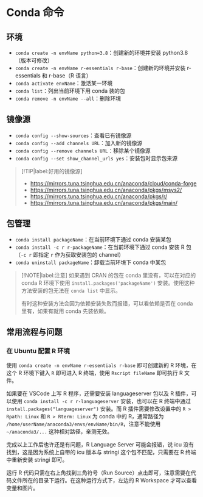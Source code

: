 # Conda 命令

## 环境

- `conda create -n envName python=3.8`：创建新的环境并安装 python3.8（版本可修改）
- `conda create -n envName r-essentials r-base`：创建新的环境并安装 r-essentials 和 r-base（R 语言）
- `conda activate envName`：激活某一环境
- `conda list`：列出当前环境下用 conda 装的包
- `conda remove -n envName --all`：删除环境

## 镜像源

- `conda config --show-sources`：查看已有镜像源
- `conda config --add channels URL`：加入新的镜像源
- `conda config --remove channels URL`：移除某个镜像源
- `conda config --set show_channel_urls yes`：安装包时显示包来源

> [!TIP|label:好用的镜像源]
> - https://mirrors.tuna.tsinghua.edu.cn/anaconda/cloud/conda-forge
> - https://mirrors.tuna.tsinghua.edu.cn/anaconda/pkgs/msys2/
> - https://mirrors.tuna.tsinghua.edu.cn/anaconda/pkgs/r/
> - https://mirrors.tuna.tsinghua.edu.cn/anaconda/pkgs/main/

## 包管理

- `conda install packageName`：在当前环境下通过 conda 安装某包
- `conda install -c r r-packageName`：在当前环境下通过 conda 安装 R 包（`-c r` 即指定 `r` 作为获取安装包的 channel）
- `conda uninstall packageName`：卸载当前环境下 conda 中某包

> [!NOTE|label:注意]
> 如果遇到 CRAN 的包在 conda 里没有，可以在对应的 conda R 环境下使用 `install.packages('packageName')` 安装。使用这种方法安装的包无法在 `conda list` 中显示。
> 
> 有时这种安装方法会因为依赖安装失败而报错，可以看依赖是否在 conda 里有，如果有就用 conda 先装依赖。

## 常用流程与问题

### 在 Ubuntu 配置 R 环境

使用 `conda create -n envName r-essentials r-base` 即可创建新的 R 环境，在这个 R 环境下键入 `R` 即可进入 R 终端，使用 `Rscript fileName` 即可执行 R 文件。

如果要在 VSCode 上写 R 程序，还需要安装 languageserver 包以及 R 插件，可以使用 `conda install -c r r-languageserver` 安装，也可以在 R 终端中通过 `install.packages("languageserver")` 安装。而 R 插件需要修改设置中的 `R > Rpath: Linux` 和 `R > Rterm: Linux` 为 conda 中的 R，通常路径为 `/home/userName/anaconda3/envs/envName/bin/R`，注意不能使用 `~/anaconda3/...` 这种相对路径，亲测无效。

完成以上工作后也许还是有问题，R Language Server 可能会报错，说 icu 没有找到，这是因为系统上自带的 icu 版本与 stringi 这个包不匹配，只需要在 R 终端中重新安装 stringi 即可。

运行 R 代码只需在右上角找到三角符号（Run Source）点击即可，注意需要在代码文件所在的目录下运行。在这种运行方式下，左边的 R Workspace 才可以查看变量和图片。